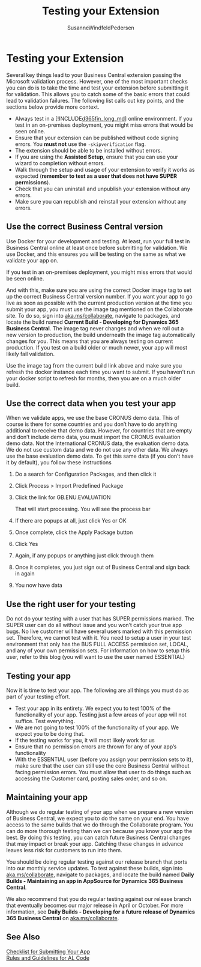 ﻿---
title: "Testing your Extension"
description: "Describing the steps you must go through to successfully submit your app to AppSource."
author: SusanneWindfeldPedersen
ms.custom: na
ms.date: 04/01/2019
ms.reviewer: edupont
ms.topic: article
ms.service: "dynamics365-business-central"
ms.author: rweigel
---

# Testing your Extension

Several key things lead to your Business Central extension passing the Microsoft validation process. However, one of the most important checks you can do is to take the time and test your extension before submitting it for validation. This allows you to catch some of the basic errors that could lead to validation failures. The following list calls out key points, and the sections below provide more context.

- Always test in a [!INCLUDE[d365fin_long_md](../includes/d365fin_long_md.md)] online environment. If you test in an on-premises deployment, you might miss errors that would be seen online.
- Ensure that your extension can be published without code signing errors. You **must not** use the `-skipverification` flag.
- The extension should be able to be installed without errors.
- If you are using the **Assisted Setup**, ensure that you can use your wizard to completion without errors.
- Walk through the setup and usage of your extension to verify it works as expected (**remember to test as a user that does not have SUPER permissions**).
- Check that you can uninstall and unpublish your extension without any errors.
- Make sure you can republish and reinstall your extension without any errors.

## Use the correct Business Central version

Use Docker for your development and testing. At least, run your full test in Business Central online at least once before submitting for validation. We use Docker, and this ensures you will be testing on the same as what we validate your app on.  

If you test in an on-premises deployment, you might miss errors that would be seen online.

And with this, make sure you are using the correct Docker image tag to set up the correct Business Central version number. If you want your app to go live as soon as possible with the current production version at the time you submit your app, you must use the image tag mentioned on the Collaborate site. To do so, sign into [aka.ms/collaborate](https://aka.ms/collaborate), navigate to packages, and locate the build named **Current Build - Developing for Dynamics 365 Business Central**. The image tag never changes and when we roll out a new version to production, the build underneath the image tag automatically changes for you. This means that you are always testing on current production. If you test on a build older or much newer, your app will most likely fail validation.

Use the image tag from the current build link above and make sure you refresh the docker instance each time you want to submit. If you haven’t run your docker script to refresh for months, then you are on a much older build.

## Use the correct data when you test your app

When we validate apps, we use the base CRONUS demo data. This of course is there for some countries and you don’t have to do anything additional to receive that demo data. However, for countries that are empty and don’t include demo data, you must import the CRONUS evaluation demo data. Not the International CRONUS data, the evaluation demo data. We do not use custom data and we do not use any other data. We always use the base evaluation demo data. To get this same data (if you don’t have it by default), you follow these instructions

1. Do a search for Configuration Packages, and then click it
2. Click Process > Import Predefined Package
3. Click the link for GB.ENU.EVALUATION

    That will start processing. You will see the process bar
4. If there are popups at all, just click Yes or OK
5. Once complete, click the Apply Package button
6. Click Yes
7. Again, if any popups or anything just click through them
8. Once it completes, you just sign out of Business Central and sign back in again
9. You now have data

## Use the right user for your testing

Do not do your testing with a user that has SUPER permissions marked. The SUPER user can do all without issue and you won’t catch your true app bugs. No live customer will have several users marked with this permission set. Therefore, we cannot test with it. You need to setup a user in your test environment that only has the BUS FULL ACCESS permission set, LOCAL, and any of your own permission sets. For information on how to setup this user, refer to this blog (you will want to use the user named ESSENTIAL)

## Testing your app

Now it is time to test your app. The following are all things you must do as part of your testing effort.

- Test your app in its entirety. We expect you to test 100% of the functionality of your app. Testing just a few areas of your app will not suffice. Test everything.
- We are not going to test 100% of the functionality of your app. We expect you to be doing that.
- If the testing works for you, it will most likely work for us
- Ensure that no permission errors are thrown for any of your app’s functionality
- With the ESSENTIAL user (before you assign your permission sets to it), make sure that the user can still use the core Business Central without facing permission errors. You must allow that user to do things such as accessing the Customer card, posting sales order, and so on.

## Maintaining your app

Although we do regular testing of your app when we prepare a new version of Business Central, we expect you to do the same on your end. You have access to the same builds that we do  through the Collaborate program. You can do more thorough testing than we can because you know your app the best. By doing this testing, you can catch future Business Central changes that may impact or break your app. Catching these changes in advance leaves less risk for customers to run into them.

You should be doing regular testing against our release branch that ports into our monthly service updates. To test against these builds, sign into [aka.ms/collaborate](https://aka.ms/collaborate), navigate to packages, and locate the build named **Daily Builds - Maintaining an app in AppSource for Dynamics 365 Business Central**.

We also recommend that you do regular testing against our release branch that eventually becomes our major release in April or October. For more information, see **Daily Builds - Developing for a future release of Dynamics 365 Business Central** on [aka.ms/collaborate](https://aka.ms/collaborate).

## See Also

[Checklist for Submitting Your App](../developer/devenv-checklist-submission.md)  
[Rules and Guidelines for AL Code](apptest-overview.md)  
